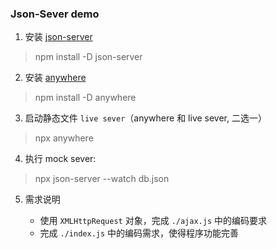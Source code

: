 ### Json-Sever demo

1. 安装 [json-server](https://github.com/typicode/json-server)
> npm install -D json-server

2. 安装 [anywhere](https://www.npmjs.com/package/anywhere)

> npm install -D anywhere

3. 启动静态文件 `live sever`（anywhere 和 live sever, 二选一）

> npx anywhere
   
4. 执行 mock sever:
> npx json-server --watch db.json

5. 需求说明

	- 使用 `XMLHttpRequest` 对象，完成 `./ajax.js` 中的编码要求
	-  完成 `./index.js` 中的编码需求，使得程序功能完善


